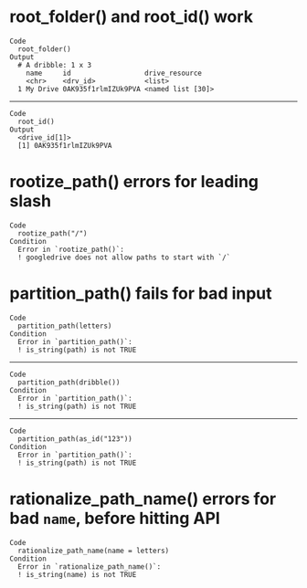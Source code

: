 # root_folder() and root_id() work

    Code
      root_folder()
    Output
      # A dribble: 1 x 3
        name     id                  drive_resource   
        <chr>    <drv_id>            <list>           
      1 My Drive 0AK935f1rlmIZUk9PVA <named list [30]>

---

    Code
      root_id()
    Output
      <drive_id[1]>
      [1] 0AK935f1rlmIZUk9PVA

# rootize_path() errors for leading slash

    Code
      rootize_path("/")
    Condition
      Error in `rootize_path()`:
      ! googledrive does not allow paths to start with `/`

# partition_path() fails for bad input

    Code
      partition_path(letters)
    Condition
      Error in `partition_path()`:
      ! is_string(path) is not TRUE

---

    Code
      partition_path(dribble())
    Condition
      Error in `partition_path()`:
      ! is_string(path) is not TRUE

---

    Code
      partition_path(as_id("123"))
    Condition
      Error in `partition_path()`:
      ! is_string(path) is not TRUE

# rationalize_path_name() errors for bad `name`, before hitting API

    Code
      rationalize_path_name(name = letters)
    Condition
      Error in `rationalize_path_name()`:
      ! is_string(name) is not TRUE

